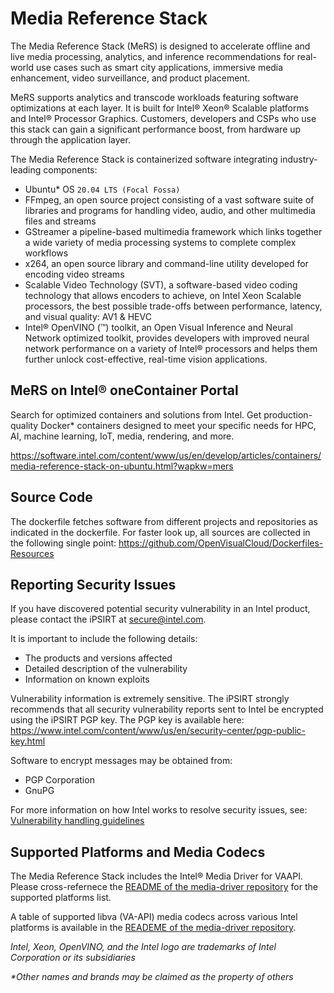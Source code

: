 # Media Reference Stack

The Media Reference Stack (MeRS) is designed to accelerate offline and live
media processing, analytics, and inference recommendations for real-world use
cases such as smart city applications, immersive media enhancement, video
surveillance, and product placement.

MeRS supports analytics and transcode workloads featuring software optimizations
at each layer. It is built for Intel® Xeon® Scalable platforms and Intel®
Processor Graphics. Customers, developers and CSPs who use this stack can gain a
significant performance boost, from hardware up through the application layer.

The Media Reference Stack is containerized software integrating industry-leading components:

* Ubuntu* OS `20.04 LTS (Focal Fossa)`
* FFmpeg, an open source project consisting of a vast software suite of
  libraries and programs for handling video, audio, and other multimedia files
  and streams
* GStreamer a pipeline-based multimedia framework which links together a wide
  variety of media processing systems to complete complex workflows
* x264, an open source library and command-line utility developed for encoding video streams
* Scalable Video Technology (SVT), a software-based video coding technology
  that allows encoders to achieve, on Intel  Xeon Scalable processors, the best
  possible trade-offs between performance, latency, and visual quality: AV1 & HEVC
* Intel® OpenVINO (™) toolkit, an Open Visual Inference and Neural Network
  optimized toolkit, provides developers with improved neural network
  performance on a variety of Intel® processors and helps them further unlock
  cost-effective, real-time vision applications.

## MeRS on Intel® oneContainer Portal

Search for optimized containers and solutions from Intel. Get production-quality Docker*
containers designed to meet your specific needs for HPC, AI, machine learning, IoT,
media, rendering, and more.

https://software.intel.com/content/www/us/en/develop/articles/containers/media-reference-stack-on-ubuntu.html?wapkw=mers
## Source Code

The dockerfile fetches software from different projects and repositories as
indicated in the dockerfile. For faster look up, all sources are collected in
the following single point: https://github.com/OpenVisualCloud/Dockerfiles-Resources

## Reporting Security Issues

If you have discovered potential security vulnerability in an Intel product,
please contact the iPSIRT at secure@intel.com.

It is important to include the following details:

  * The products and versions affected
  * Detailed description of the vulnerability
  * Information on known exploits

Vulnerability information is extremely sensitive. The iPSIRT strongly recommends
that all security vulnerability reports sent to Intel be encrypted using the
iPSIRT PGP key. The PGP key is available here:
https://www.intel.com/content/www/us/en/security-center/pgp-public-key.html

Software to encrypt messages may be obtained from:

  * PGP Corporation
  * GnuPG

For more information on how Intel works to resolve security issues, see:
[Vulnerability handling guidelines](https://www.intel.com/content/www/us/en/security-center/vulnerability-handling-guidelines.html)

## Supported Platforms and Media Codecs

The Media Reference Stack includes the Intel® Media Driver for VAAPI. Please
cross-refernece the [README of the media-driver
repository](https://github.com/intel/media-driver/blob/master/README.md#supported-platforms)
for the supported platforms list.

A table of supported libva (VA-API) media codecs across various Intel platforms
is available in the [READEME of the media-driver
repository](https://github.com/intel/media-driver/blob/master/README.md#decodingencoding-features).






*Intel, Xeon, OpenVINO, and the Intel logo are trademarks of Intel Corporation
or its subsidiaries*

*\*Other names and brands may be claimed as the property of others*
